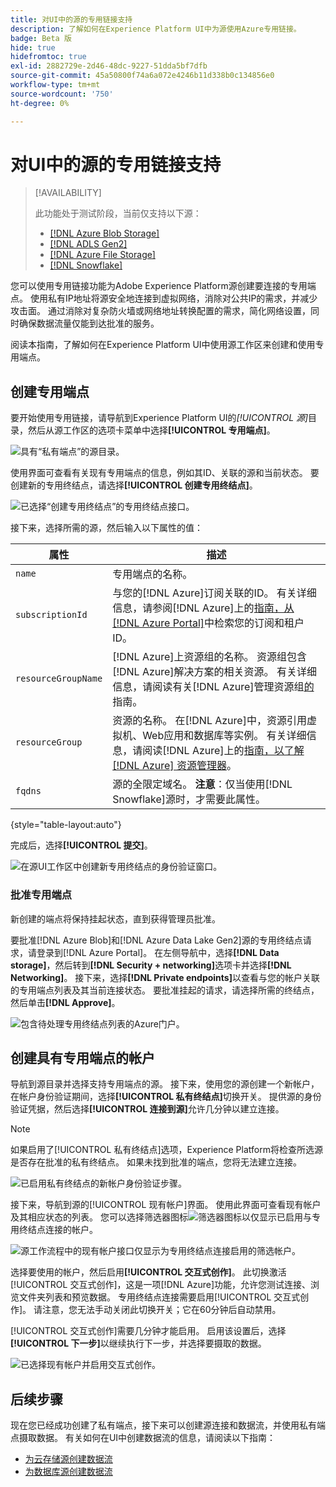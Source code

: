 ```yaml
---
title: 对UI中的源的专用链接支持
description: 了解如何在Experience Platform UI中为源使用Azure专用链接。
badge: Beta 版
hide: true
hidefromtoc: true
exl-id: 2882729e-2d46-48dc-9227-51dda5bf7dfb
source-git-commit: 45a50800f74a6a072e4246b11d338b0c134856e0
workflow-type: tm+mt
source-wordcount: '750'
ht-degree: 0%

---
```


# 对UI中的源的专用链接支持

>[!AVAILABILITY]
>
>此功能处于测试阶段，当前仅支持以下源：
>
>* [[!DNL Azure Blob Storage]](../../connectors/cloud-storage/blob.md)
>* [[!DNL ADLS Gen2]](../../connectors/cloud-storage/adls-gen2.md)
>* [[!DNL Azure File Storage]](../../connectors/cloud-storage/azure-file-storage.md)
>* [[!DNL Snowflake]](../../connectors/databases/snowflake.md)

您可以使用专用链接功能为Adobe Experience Platform源创建要连接的专用端点。 使用私有IP地址将源安全地连接到虚拟网络，消除对公共IP的需求，并减少攻击面。 通过消除对复杂防火墙或网络地址转换配置的需求，简化网络设置，同时确保数据流量仅能到达批准的服务。

阅读本指南，了解如何在Experience Platform UI中使用源工作区来创建和使用专用端点。

## 创建专用端点

要开始使用专用链接，请导航到Experience Platform UI的&#x200B;*[!UICONTROL 源]*&#x200B;目录，然后从源工作区的选项卡菜单中选择&#x200B;**[!UICONTROL 专用端点]**。

![具有“私有端点”的源目录。](../../images/tutorials/private-links/catalog.png)

使用界面可查看有关现有专用端点的信息，例如其ID、关联的源和当前状态。 要创建新的专用终结点，请选择&#x200B;**[!UICONTROL 创建专用终结点]**。

![已选择“创建专用终结点”的专用终结点接口。](../../images/tutorials/private-links/private-endpoints.png)

接下来，选择所需的源，然后输入以下属性的值：

| 属性 | 描述 |
| --- | --- |
| `name` | 专用端点的名称。 |
| `subscriptionId` | 与您的[!DNL Azure]订阅关联的ID。 有关详细信息，请参阅[!DNL Azure]上的[指南，从 [!DNL Azure Portal]](https://learn.microsoft.com/en-us/azure/azure-portal/get-subscription-tenant-id)中检索您的订阅和租户ID。 |
| `resourceGroupName` | [!DNL Azure]上资源组的名称。 资源组包含[!DNL Azure]解决方案的相关资源。 有关详细信息，请阅读有关[!DNL Azure]管理资源组[的](https://learn.microsoft.com/en-us/azure/azure-resource-manager/management/manage-resource-groups-portal)指南。 |
| `resourceGroup` | 资源的名称。 在[!DNL Azure]中，资源引用虚拟机、Web应用和数据库等实例。 有关详细信息，请阅读[!DNL Azure]上的[指南，以了解 [!DNL Azure] 资源管理器](https://learn.microsoft.com/en-us/azure/azure-resource-manager/management/overview)。 |
| `fqdns` | 源的全限定域名。 **注意**：仅当使用[!DNL Snowflake]源时，才需要此属性。 |

{style="table-layout:auto"}

完成后，选择&#x200B;**[!UICONTROL 提交]**。

![在源UI工作区中创建新专用终结点的身份验证窗口。](../../images/tutorials/private-links/create-private-endpoint.png)

### 批准专用端点

新创建的端点将保持挂起状态，直到获得管理员批准。

要批准[!DNL Azure Blob]和[!DNL Azure Data Lake Gen2]源的专用终结点请求，请登录到[!DNL Azure Portal]。 在左侧导航中，选择&#x200B;**[!DNL Data storage]**，然后转到&#x200B;**[!DNL Security + networking]**&#x200B;选项卡并选择&#x200B;**[!DNL Networking]**。 接下来，选择&#x200B;**[!DNL Private endpoints]**&#x200B;以查看与您的帐户关联的专用端点列表及其当前连接状态。 要批准挂起的请求，请选择所需的终结点，然后单击&#x200B;**[!DNL Approve]**。

![包含待处理专用终结点列表的Azure门户。](../../images/tutorials/private-links/azure.png)

## 创建具有专用端点的帐户

导航到源目录并选择支持专用端点的源。 接下来，使用您的源创建一个新帐户，在帐户身份验证期间，选择&#x200B;**[!UICONTROL 私有终结点]**&#x200B;切换开关。 提供源的身份验证凭据，然后选择&#x200B;**[!UICONTROL 连接到源]**&#x200B;允许几分钟以建立连接。

>[!NOTE]
>
>如果启用了[!UICONTROL 私有终结点]选项，Experience Platform将检查所选源是否存在批准的私有终结点。 如果未找到批准的端点，您将无法建立连接。

![已启用私有终结点的新帐户身份验证步骤。](../../images/tutorials/private-links/new-account.png)

接下来，导航到源的[!UICONTROL 现有帐户]界面。 使用此界面可查看现有帐户及其相应状态的列表。 您可以选择筛选器图标![筛选器图标](../../../images/icons/filter.png)以仅显示已启用与专用终结点连接的帐户。

![源工作流程中的现有帐户接口仅显示为专用终结点连接启用的筛选帐户。](../../images/tutorials/private-links/existing-private-endpoints.png)

选择要使用的帐户，然后启用&#x200B;**[!UICONTROL 交互式创作]**。 此切换激活[!UICONTROL 交互式创作]，这是一项[!DNL Azure]功能，允许您测试连接、浏览文件夹列表和预览数据。 专用终结点连接需要启用[!UICONTROL 交互式创作]。 请注意，您无法手动关闭此切换开关；它在60分钟后自动禁用。

[!UICONTROL 交互式创作]需要几分钟才能启用。 启用该设置后，选择&#x200B;**[!UICONTROL 下一步]**&#x200B;以继续执行下一步，并选择要摄取的数据。

![已选择现有帐户并启用交互式创作。](../../images/tutorials/private-links/interactive-authoring.png)

## 后续步骤

现在您已经成功创建了私有端点，接下来可以创建源连接和数据流，并使用私有端点摄取数据。 有关如何在UI中创建数据流的信息，请阅读以下指南：

* [为云存储源创建数据流](../ui/dataflow/batch/cloud-storage.md)
* [为数据库源创建数据流](../ui/dataflow/databases.md)
